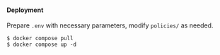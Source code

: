 #### Deployment 
Prepare `.env` with necessary parameters, modify `policies/` as needed.
```
$ docker compose pull 
$ docker compose up -d 
```